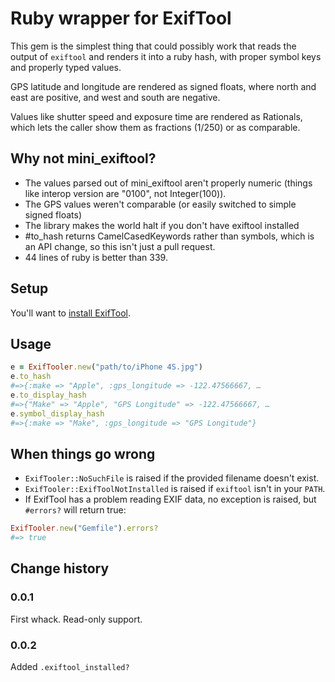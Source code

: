 # Ruby wrapper for ExifTool

This gem is the simplest thing that could possibly work that
reads the output of ```exiftool``` and renders it into a ruby hash,
with proper symbol keys and properly typed values.

GPS latitude and longitude are rendered as signed floats,
where north and east are positive, and west and south are negative.

Values like shutter speed and exposure time are rendered as Rationals,
which lets the caller show them as fractions (1/250) or as comparable.

## Why not mini_exiftool?

* The values parsed out of mini_exiftool aren't properly numeric
  (things like interop version are "0100", not Integer(100)).
* The GPS values weren't comparable (or easily switched to simple signed floats)
* The library makes the world halt if you don't have exiftool installed
* #to_hash returns CamelCasedKeywords rather than symbols, which is an API change,
  so this isn't just a pull request.
* 44 lines of ruby is better than 339.

## Setup

You'll want to [install ExifTool](http://www.sno.phy.queensu.ca/~phil/exiftool/install.html).

## Usage

```ruby
e = ExifTooler.new("path/to/iPhone 4S.jpg")
e.to_hash
#=>{:make => "Apple", :gps_longitude => -122.47566667, …
e.to_display_hash
#=>{"Make" => "Apple", "GPS Longitude" => -122.47566667, …
e.symbol_display_hash
#=>{:make => "Make", :gps_longitude => "GPS Longitude"}
```

## When things go wrong

* ```ExifTooler::NoSuchFile``` is raised if the provided filename doesn't exist.
* ```ExifTooler::ExifToolNotInstalled``` is raised if ```exiftool``` isn't in your ```PATH```.
* If ExifTool has a problem reading EXIF data, no exception is raised, but ```#errors?``` will return true:

```ruby
ExifTooler.new("Gemfile").errors?
#=> true
```


## Change history

### 0.0.1

First whack. Read-only support.

### 0.0.2

Added ```.exiftool_installed?```



